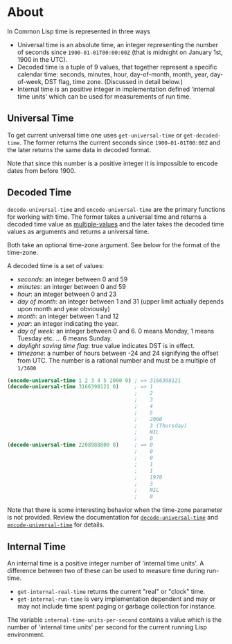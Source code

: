 # About

In Common Lisp time is represented in three ways

- Universal time is an absolute time, an integer representing the number of seconds since `1900-01-01T00:00:00Z` (that is midnight on January 1st, 1900 in the UTC).
- Decoded time is a tuple of 9 values, that together represent a specific calendar time: seconds, minutes, hour, day-of-month, month, year, day-of-week, DST flag, time zone.
(Discussed in detail below.)
- Internal time is an positive integer in implementation defined 'internal time units' which can be used for measurements of run time.

## Universal Time

To get current universal time one uses `get-universal-time` or `get-decoded-time`.
The former returns the current seconds since `1900-01-01T00:00Z` and the later returns the same data in decoded format.

Note that since this number is a positive integer it is impossible to encode dates from before 1900.

## Decoded Time

`decode-universal-time` and `encode-universal-time` are the primary functions for working with time.
The former takes a universal time and returns a decoded time value as [multiple-values][concept-multiple-values] and the later takes the decoded time values as arguments and returns a universal time.

Both take an optional time-zone argument.
See below for the format of the time-zone.

A decoded time is a set of values:

- *seconds*: an integer between 0 and 59
- *minutes*: an integer between 0 and 59
- *hour*: an integer between 0 and 23
- *day of month*: an integer between 1 and 31 (upper limit actually depends upon month and year obviously)
- *month*: an integer between 1 and 12
- *year*: an integer indicating the year.
- *day of week*: an integer between 0 and 6. 0 means Monday, 1 means Tuesday etc. ... 6 means Sunday.
- *daylight saving time flag*: true value indicates DST is in effect.
- *timezone*: a number of hours between -24 and 24 signifying the offset from UTC.
The number is a rational number and must be a multiple of `1/3600`

```lisp
(encode-universal-time 1 2 3 4 5 2000 0) ; => 3166398121
(decode-universal-time 3166398121 0)     ; => 1
                                         ;    2
                                         ;    3
                                         ;    4
                                         ;    5
                                         ;    2000
                                         ;    3 (Thursday)
                                         ;    NIL
                                         ;    0
(decode-universal-time 2208988800 0)     ; => 0
                                         ;    0
                                         ;    0
                                         ;    1
                                         ;    1
                                         ;    1970
                                         ;    3
                                         ;    NIL
                                         ;    0
```

Note that there is some interesting behavior when the time-zone parameter is not provided.
Review the documentation for [`decode-universal-time`][hyperspec-decode-universal-time] and [`encode-universal-time`][hyperspec-encode-universal-time] for details.

## Internal Time

An internal time is a positive integer number of 'internal time units'. A difference between two of these can be used to measure time during run-time.

- `get-internal-real-time` returns the current "real" or "clock" time.
- `get-internal-run-time` is very implementation dependent and may or may not include time spent paging or garbage collection for instance.

The variable `internal-time-units-per-second` contains a value which is the number of 'internal time units' per second for the current running Lisp environment.

[hyperspec-decode-universal-time]: http://www.lispworks.com/documentation/HyperSpec/Body/f_dec_un.htm#decode-universal-time
[hyperspec-encode-universal-time]: http://www.lispworks.com/documentation/HyperSpec/Body/f_encode.htm#encode-universal-time
[concept-multiple-values]: /tracks/common-lisp/concepts/multiple-values

